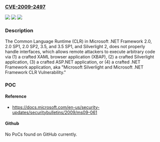 ### [CVE-2009-2497](https://cve.mitre.org/cgi-bin/cvename.cgi?name=CVE-2009-2497)
![](https://img.shields.io/static/v1?label=Product&message=n%2Fa&color=blue)
![](https://img.shields.io/static/v1?label=Version&message=n%2Fa&color=blue)
![](https://img.shields.io/static/v1?label=Vulnerability&message=n%2Fa&color=brighgreen)

### Description

The Common Language Runtime (CLR) in Microsoft .NET Framework 2.0, 2.0 SP1, 2.0 SP2, 3.5, and 3.5 SP1, and Silverlight 2, does not properly handle interfaces, which allows remote attackers to execute arbitrary code via (1) a crafted XAML browser application (XBAP), (2) a crafted Silverlight application, (3) a crafted ASP.NET application, or (4) a crafted .NET Framework application, aka "Microsoft Silverlight and Microsoft .NET Framework CLR Vulnerability."

### POC

#### Reference
- https://docs.microsoft.com/en-us/security-updates/securitybulletins/2009/ms09-061

#### Github
No PoCs found on GitHub currently.

